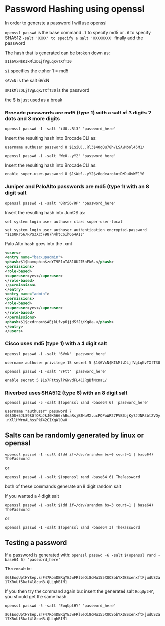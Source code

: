 # Password Hashing using openssl

In order to generate a password I will use openssl

`openssl passwd` is the base command `-1` to specify md5 or `-6` to specify SHA512 `-salt 'XXXX' to specify a salt 'XXXXXXXX'`  finally add the password

The hash that is generated can be broken down as:

`$1$6VxN$KIkMlzDLjfVgLqKvTXfT30`

`$1` specifies the cipher 1 = md5

`$6VxN` is the salt 6VxN

`$KIkMlzDLjfVgLqKvTXfT30` is the password

the $ is just used as a break

### Brocade passwords are md5 (type 1) with a salt of 3 digits 2 dots and 3 more digits

`openssl passwd -1 -salt 'iU0..Rl3' 'password_here'`

Insert the resulting hash into Brocade CLI as:

`username authuser password 8 $1$iU0..Rl3$40qQu78h/LSAvMbol45M1/`

`openssl passwd -1 -salt 'We0..yY2' 'password_here'`

Insert the resulting hash into Brocade CLI as:

`enable super-user-password 8 $1$We0..yY2$z6edearokotDKDuUvWF1Y0`


### Juniper and PaloAlto passwords are md5 (type 1) with an 8 digit salt

`openssl passwd -1 -salt '0Rr56/RP' 'password_here'`

Insert the resulting hash into JunOS as:

`set system login user authuser class super-user-local`

`set system login user authuser authentication encrypted-password "$1$0Rr56/RP$3XcdF987h4ktCoIh664AI1"`

Palo Alto hash goes into the .xml
```xml
<users>
<entry name="backupadmin">
<phash>$1$bamuphpn$zoYT9P1oTA81UU2T5hFk6.</phash>
<permissions>
<role-based>
<superuser>yes</superuser>
</role-based>
</permissions>
</entry>
<entry name="admin">
<permissions>
<role-based>
<superuser>yes</superuser>
</role-based>
</permissions>
<phash>$1$cxdrnomh$AEjkLfvp6jjdSfJi/Kg8a.</phash>
</entry>
</users>
```

### Cisco uses md5 (type 1) with a 4 digit salt

`openssl passwd -1 -salt '6VxN' 'password_here'`

`username authuser privilege 15 secret 5 $1$6VxN$KIkMlzDLjfVgLqKvTXfT30`

`openssl passwd -1 -salt '7Ftt' 'password_here'`

`enable secret 5 $1$7Ftt$ylPGNvdFL40JRgBfNcnaL/`

### Riverbed uses SHA512 (type 6) with an 8 digit salt

`openssl passwd -6 -salt $(openssl rand -base64 6) 'password_here'`

`username "authuser" password 7 $6$DU+5JLS9$GfORbJkJ0K566rABuaRsjBtHuMX.ucPQPoWR27PVBfbjKy7JJNR3btZVOy.nXllHWrnALhssPkT42CIXqWlOw0`

## Salts can be randomly generated by linux or openssl

`openssl passwd -1 -salt $(dd if=/dev/urandom bs=6 count=1 | base64) ThePassword`

or

`openssl passwd -1 -salt $(openssl rand -base64 6) ThePassword`

both of these commands generate an 8 digit random salt

If you wanted a 4 digit salt

`openssl passwd -1 -salt $(dd if=/dev/urandom bs=3 count=1 | base64) ThePassword`

or

`openssl passwd -1 -salt $(openssl rand -base64 3) ThePassword`

## Testing a password

If a password is generated with: `openssl passwd -6 -salt $(openssl rand -base64 6) 'password_here'`

The result is:

`$6$EoqUptHY$ep.srF47RomDERqYEJwFRl7eOi8oMu155XUOSobYX1BSxenxftFjudUS2a17XRuUf5kaf4l8cuM8.QLLqhBIM1`

If you then try the command again but insert the generated salt `EoqUptHY`, you should get the same hash.

`openssl passwd -6 -salt 'EoqUptHY' 'password_here'`

`$6$EoqUptHY$ep.srF47RomDERqYEJwFRl7eOi8oMu155XUOSobYX1BSxenxftFjudUS2a17XRuUf5kaf4l8cuM8.QLLqhBIM1`